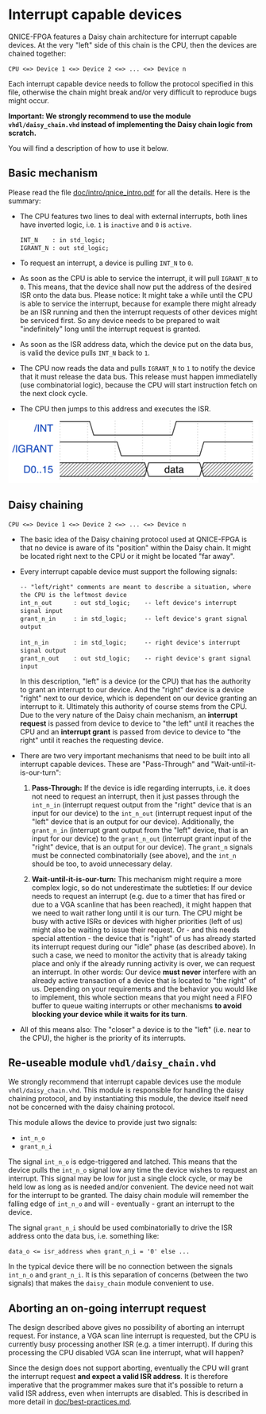 Interrupt capable devices
=========================

QNICE-FPGA features a Daisy chain architecture for interrupt capable devices.
At the very "left" side of this chain is the CPU, then the devices are
chained together:

```
CPU <=> Device 1 <=> Device 2 <=> ... <=> Device n
```

Each interrupt capable device needs to follow the protocol specified in this
file, otherwise the chain might break and/or very difficult to reproduce
bugs might occur.

**Important: We strongly recommend to use the module `vhdl/daisy_chain.vhd`
instead of implementing the Daisy chain logic from scratch.**

You will find a description of how to use it below.

Basic mechanism
---------------

Please read the file [doc/intro/qnice_intro.pdf](intro/qnice_intro.pdf) for
all the details. Here is the summary:

* The CPU features two lines to deal with external interrupts, both lines have
  inverted logic, i.e. `1` is `inactive` and `0` is `active`.
  ```
  INT_N    : in std_logic;
  IGRANT_N : out std_logic;
  ```

* To request an interrupt, a device is pulling `INT_N` to `0`.

* As soon as the CPU is able to service the interrupt, it will pull
  `IGRANT_N` to `0`. This means, that the device shall now put the address of
  the desired ISR onto the data bus. Please notice: It might take a while
  until the CPU is able to service the interrupt, because for example there
  might already be an ISR running and then the interrupt requests of other
  devices might be serviced first. So any device needs to be prepared to
  wait "indefinitely" long until the interrupt request is granted.

* As soon as the ISR address data, which the device put on the data bus, is
  valid the device pulls `INT_N` back to `1`.

* The CPU now reads the data and pulls `IGRANT_N` to `1` to notify the device
  that it must release the data bus. This release must happen immediatelly
  (use combinatorial logic), because the CPU will start instruction fetch on
  the next clock cycle.

* The CPU then jumps to this address and executes the ISR.

![Interrupt_Timing](intro/interrupt_timing.jpg)

Daisy chaining
--------------

```
CPU <=> Device 1 <=> Device 2 <=> ... <=> Device n
```

* The basic idea of the Daisy chaining protocol used at QNICE-FPGA is that
  no device is aware of its "position" within the Daisy chain. It might be
  located right next to the CPU or it might be located "far away".

* Every interrupt capable device must support the following signals:
  ```
  -- "left/right" comments are meant to describe a situation, where the CPU is the leftmost device
  int_n_out      : out std_logic;    -- left device's interrupt signal input
  grant_n_in     : in std_logic;     -- left device's grant signal output

  int_n_in       : in std_logic;     -- right device's interrupt signal output
  grant_n_out    : out std_logic;    -- right device's grant signal input  
  ```
  In this description, "left" is a device (or the CPU) that has the authority
  to grant an interrupt to our device. And the "right" device is a device "right"
  next to our device, which is dependent on our device granting an interrupt
  to it. Ultimately this authority of course stems from the CPU. Due to the
  very nature of the Daisy chain mechanism, an **interrupt request** is passed
  from device to device to "the left" until it reaches the CPU and
  an **interrupt grant** is passed from device to device to "the right" until
  it reaches the requesting device.

* There are two very important mechanisms that need to be built into all
  interrupt capable devices. These are "Pass-Through" and
  "Wait-until-it-is-our-turn":


  1. **Pass-Through:** If the device is idle regarding interrupts, i.e. it
     does not need to request an interrupt, then it just passes through the
     `int_n_in` (interrupt request output from the "right" device that is an
     input for our device) to the `int_n_out` (interrupt request input of the
     "left" device that is an output for our device). Additionally, the
     `grant_n_in` (interrupt grant output from the "left" device, that is
     an input for our device) to the `grant_n_out` (interrupt grant input
     of the "right" device, that is an output for our device). The `grant_n`
     signals must be connected combinatorially (see above), and the `int_n`
     should be too, to avoid unnecessary delay.

  2. **Wait-until-it-is-our-turn:** This mechanism might require a more
    complex logic, so do not underestimate the subtleties: If our device needs
    to request an interrupt (e.g. due to a timer that has fired or due to a
    VGA scanline that has been reached), it might happen that we need to wait
    rather long until it is our turn. The CPU might be busy with active ISRs
    or devices with higher priorities (left of us) might also be waiting
    to issue their request.
    Or - and this needs special attention - the device that is "right" of us
    has already started its interrupt request during our "idle" phase (as
    described above). In such a case, we need to monitor the activity that is
    already taking place and only if the already running activity is over, we
    can request an interrupt. In other words: Our device **must never**
    interfere with an already active transaction of a device that is located
    to "the right" of us.
    Depending on your requirements and the behavior you would like to
    implement, this whole section means that you might need a FIFO buffer
    to queue waiting interrupts or other mechanisms **to avoid blocking your
    device while it waits for its turn**.

* All of this means also: The "closer" a device is to the "left" (i.e. near
  to the CPU), the higher is the priority of its interrupts.

Re-useable module `vhdl/daisy_chain.vhd`
----------------------------------------

We strongly recommend that interrupt capable devices use the module
`vhdl/daisy_chain.vhd`. This module is responsible for handling the daisy
chaining protocol, and by instantiating this module, the device itself need not
be concerned with the daisy chaining protocol.

This module allows the device to provide just two signals:

* `int_n_o`
* `grant_n_i`

The signal `int_n_o` is edge-triggered and latched. This means that the device
pulls the `int_n_o` signal low any time the device wishes to request an
interrupt. This signal may be low for just a single clock cycle, or may be held
low as long as is needed and/or convenient. The device need not wait for the
interrupt to be granted.  The daisy chain module will remember the falling edge
of `int_n_o` and will - eventually - grant an interrupt to the device.

The signal `grant_n_i` should be used combinatorially to drive the ISR address onto
the data bus, i.e. something like:

```
data_o <= isr_address when grant_n_i = '0' else ...
```

In the typical device there will be no connection between the signals `int_n_o`
and `grant_n_i`. It is this separation of concerns (between the two signals) that
makes the `daisy_chain` module convenient to use.

Aborting an on-going interrupt request
--------------------------------------

The design described above gives no possibility of aborting an interrupt
request.  For instance, a VGA scan line interrupt is requested, but the CPU is
currently busy processing another ISR (e.g. a timer interrupt). If during this
processing the CPU disabled VGA scan line interrupt, what will happen?

Since the design does not support aborting, eventually the CPU will grant the
interrupt request **and expect a valid ISR address**. It is therefore
imperative that the programmer makes sure that it's possible to return a valid
ISR address, even when interrupts are disabled. This is described in more detail
in [doc/best-practices.md](doc/best-practices.md).

